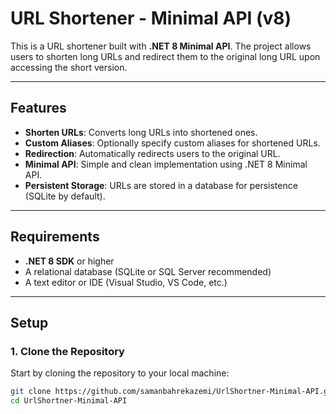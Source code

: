 # URL Shortener - Minimal API (v8)

This is a URL shortener built with **.NET 8 Minimal API**. The project allows users to shorten long URLs and redirect them to the original long URL upon accessing the short version.

---

## Features

- **Shorten URLs**: Converts long URLs into shortened ones.
- **Custom Aliases**: Optionally specify custom aliases for shortened URLs.
- **Redirection**: Automatically redirects users to the original URL.
- **Minimal API**: Simple and clean implementation using .NET 8 Minimal API.
- **Persistent Storage**: URLs are stored in a database for persistence (SQLite by default).

---

## Requirements

- **.NET 8 SDK** or higher
- A relational database (SQLite or SQL Server recommended)
- A text editor or IDE (Visual Studio, VS Code, etc.)

---

## Setup

### 1. Clone the Repository

Start by cloning the repository to your local machine:

```bash
git clone https://github.com/samanbahrekazemi/UrlShortner-Minimal-API.git
cd UrlShortner-Minimal-API
